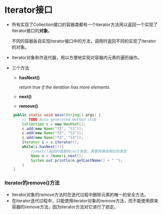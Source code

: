 # Iterator接口

* 所有实现了Collection接口的容器类都有一个iterator方法用以返回一个实现了Iterator接口的**对象**。

  不同的容器各自实现iterator接口中的方法，调用时返回不同的实现了iterator的对象。

* Iterator对象称作迭代器，用以方便地实现对容器内元素的遍历操作。

* 三个方法

  * **hasNext()**

    *return true if the iteration has more elements.*

  * **next()**

  * **remove()**

```java
	public static void main(String[] args) {
		// TODO Auto-generated method stub
		Collection c = new HashSet();
		c.add(new Name("f1", "l1"));
		c.add(new Name("f2", "l2"));
		c.add(new Name("f3", "l3"));
		Iterator i = c.iterator();
		while(i.hasNext()){
			//next()返回的值是Object类型，需要转换成相应的类型
			Name n = (Name)i.next();
			System.out.println(n.getLastName() + " ");
		}
	}
```



### Iterator的remove()方法

* Iterator对象的remove方法时在迭代过程中删除元素的唯一的安全方法。
* 在iterator迭代过程中，只能使用iterator对象的remove方法，而不能使用原来容器的remove方法，因为iterator方法对它进行了锁定。